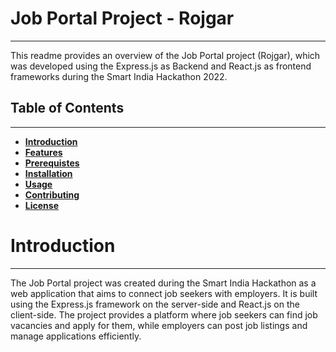 # Job Portal Project - Rojgar

***
This readme provides an overview of the Job Portal project (Rojgar), 
which was developed using the Express.js as Backend
and React.js as frontend frameworks during the Smart India Hackathon 2022.

## Table of Contents

***

* [**Introduction**](#introduction)
* [**Features**](#feature)
* [**Prerequistes**](#preprequistes)
* [**Installation**](#installation)
* [**Usage**](#usage)
* [**Contributing**](#contribution)
* [**License**](#license)

# Introduction
***

The Job Portal project was created during the Smart India Hackathon as a web application that aims to connect job
seekers with employers. It is built using the Express.js framework on the server-side and React.js on the client-side.
The project provides a platform where job seekers can find job vacancies and apply for them, while employers can post
job listings and manage applications efficiently.


